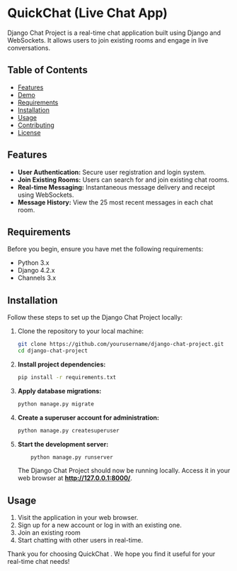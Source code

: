 
# QuickChat (Live Chat App)

Django Chat Project is a real-time chat application built using Django and WebSockets. It allows users to join existing rooms and engage in live conversations.

## Table of Contents

- [Features](#features)
- [Demo](#demo)
- [Requirements](#requirements)
- [Installation](#installation)
- [Usage](#usage)
- [Contributing](#contributing)
- [License](#license)

## Features

- **User Authentication:** Secure user registration and login system.
- **Join Existing Rooms:** Users can search for and join existing chat rooms.
- **Real-time Messaging:** Instantaneous message delivery and receipt using WebSockets.
- **Message History:** View the 25 most recent messages in each chat room.


## Requirements

Before you begin, ensure you have met the following requirements:

- Python 3.x
- Django 4.2.x
- Channels 3.x

## Installation

Follow these steps to set up the Django Chat Project locally:

1. Clone the repository to your local machine:
    ```bash
    git clone https://github.com/yourusername/django-chat-project.git
    cd django-chat-project
    ```
2. __Install project dependencies:__
    ```bash
    pip install -r requirements.txt
    ```
3. __Apply database migrations:__
   ```bash
   python manage.py migrate
   ```
4. __Create a superuser account for administration:__
    ```bash
    python manage.py createsuperuser
    ```
5. __Start the development server:__
    ```bash
        python manage.py runserver
    ```
    The Django Chat Project should now be running locally. Access it in your web browser at __http://127.0.0.1:8000/__.

## **Usage**

1. Visit the application in your web browser.
2. Sign up for a new account or log in with an existing one.
3. Join an existing room
4. Start chatting with other users in real-time.

Thank you for choosing QuickChat . We hope you find it useful for your real-time chat needs!
